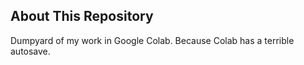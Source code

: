 ## About This Repository
Dumpyard of my work in Google Colab. Because Colab has a terrible autosave.
